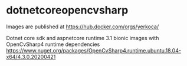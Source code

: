 # dotnetcoreopencvsharp
 
Images are published at https://hub.docker.com/orgs/yerkoca/

Dotnet core sdk and aspnetcore runtime 3.1 bionic images with OpenCvSharp4 runtime dependencies
https://www.nuget.org/packages/OpenCvSharp4.runtime.ubuntu.18.04-x64/4.3.0.20200421

